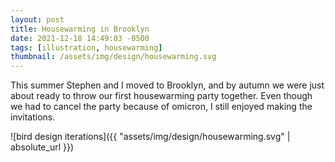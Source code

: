 ```yaml
---
layout: post
title: Housewarming in Brooklyn
date: 2021-12-18 14:49:03 -0500
tags: [illustration, housewarming]
thumbnail: /assets/img/design/housewarming.svg
---
```


This summer Stephen and I moved to Brooklyn, and by autumn we were just about ready to throw our first housewarming party together. Even though we had to cancel the party because of omicron, I still enjoyed making the invitations.

![bird design iterations]({{ "assets/img/design/housewarming.svg" | absolute_url }}) 
